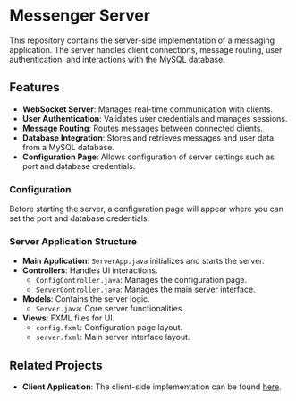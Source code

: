 # Messenger Server

This repository contains the server-side implementation of a messaging application. The server handles client connections, message routing, user authentication, and interactions with the MySQL database.

## Features

- **WebSocket Server**: Manages real-time communication with clients.
- **User Authentication**: Validates user credentials and manages sessions.
- **Message Routing**: Routes messages between connected clients.
- **Database Integration**: Stores and retrieves messages and user data from a MySQL database.
- **Configuration Page**: Allows configuration of server settings such as port and database credentials.


### Configuration

Before starting the server, a configuration page will appear where you can set the port and database credentials.

### Server Application Structure

- **Main Application**: `ServerApp.java` initializes and starts the server.
- **Controllers**: Handles UI interactions.
  - `ConfigController.java`: Manages the configuration page.
  - `ServerController.java`: Manages the main server interface.
- **Models**: Contains the server logic.
  - `Server.java`: Core server functionalities.
- **Views**: FXML files for UI.
  - `config.fxml`: Configuration page layout.
  - `server.fxml`: Main server interface layout.

## Related Projects

- **Client Application**: The client-side implementation can be found [here](https://github.com/ituvtu/Client-JavaFX-WebSocket).

